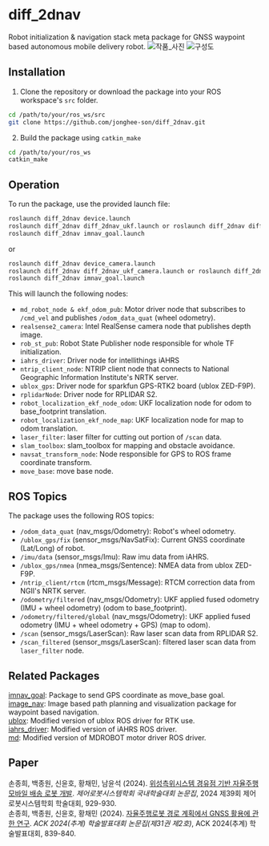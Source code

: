 # diff_2dnav
Robot initialization & navigation stack meta package for GNSS waypoint based autonomous mobile delivery robot.
![작품_사진](https://github.com/user-attachments/assets/a9e52e55-2bda-4918-b7d5-76a4e4e07f41)
![구성도](https://github.com/user-attachments/assets/f4dbab38-a2a9-44c5-a561-14a1b428b38f)

## Installation
1. Clone the repository or download the package into your ROS workspace's ```src``` folder.
```bash
cd /path/to/your/ros_ws/src
git clone https://github.com/jonghee-son/diff_2dnav.git
```
2. Build the package using ```catkin_make```
```bash
cd /path/to/your/ros_ws
catkin_make
```

## Operation
To run the package, use the provided launch file:
```bash
roslaunch diff_2dnav device.launch
roslaunch diff_2dnav diff_2dnav_ukf.launch or roslaunch diff_2dnav diff_2dnav_ukf_odom.launch
roslaunch diff_2dnav imnav_goal.launch
```
or
```bash
roslaunch diff_2dnav device_camera.launch
roslaunch diff_2dnav diff_2dnav_ukf_camera.launch or roslaunch diff_2dnav diff_2dnav_ukf_odom_camera.launch
roslaunch diff_2dnav imnav_goal.launch
```
This will launch the following nodes:
 * ```md_robot_node & ekf_odom_pub```: Motor driver node that subscribes to ```/cmd_vel``` and publishes ```/odom_data_quat``` (wheel odometry).
 * ```realsense2_camera```: Intel RealSense camera node that publishes depth image.
 * ```rob_st_pub```: Robot State Publisher node responsible for whole TF initialization.
 * ```iahrs_driver```: Driver node for intellithings iAHRS
 * ```ntrip_client_node```: NTRIP client node that connects to National Geographic Information Institute's NRTK server.
 * ```ublox_gps```: Driver node for sparkfun GPS-RTK2 board (ublox ZED-F9P).
 * ```rplidarNode```: Driver node for RPLIDAR S2.
 * ```robot_localization_ekf_node_odom```: UKF localization node for odom to base_footprint translation.
 * ```robot_localization_ekf_node_map```: UKF localization node for map to odom translation.
 * ```laser_filter```: laser filter for cutting out portion of ```/scan``` data.
 * ```slam_toolbox```: slam_toolbox for mapping and obstacle avoidance.
 * ```navsat_transform_node```: Node responsible for GPS to ROS frame coordinate transform.
 * ```move_base```: move base node.
   
## ROS Topics
The package uses the following ROS topics:
 * ```/odom_data_quat``` (nav_msgs/Odometry): Robot's wheel odometry.
 * ```/ublox_gps/fix``` (sensor_msgs/NavSatFix): Current GNSS coordinate (Lat/Long) of robot.
 * ```/imu/data``` (sensor_msgs/Imu): Raw imu data from iAHRS.
 * ```/ublox_gps/nmea``` (nmea_msgs/Sentence): NMEA data from ublox ZED-F9P.
 * ```/ntrip_client/rtcm``` (rtcm_msgs/Message): RTCM correction data from NGII's NRTK server.
 * ```/odometry/filtered``` (nav_msgs/Odometry): UKF applied fused odometry (IMU + wheel odometry) (odom to base_footprint).
 * ```/odometry/filtered/global``` (nav_msgs/Odometry): UKF applied fused odometry (IMU + wheel odometry + GPS) (map to odom).
 * ```/scan``` (sensor_msgs/LaserScan): Raw laser scan data from RPLIDAR S2.
 * ```/scan_filtered``` (sensor_msgs/LaserScan): filtered laser scan data from ```laser_filter``` node.

## Related Packages
[imnav_goal](https://github.com/jongwonbaek2000/imnav_goal): Package to send GPS coordinate as move_base goal.</br>
[image_nav](https://github.com/jongwonbaek2000/image_nav): Image based path planning and visualization package for waypoint based navigation.</br>
[ublox](https://github.com/jonghee-son/ublox): Modified version of ublox ROS driver for RTK use.</br>
[iahrs_driver](https://github.com/jonghee-son/iahrs_driver): Modified version of iAHRS ROS driver.</br>
[md](https://github.com/jonghee-son/md): Modified version of MDROBOT motor driver ROS driver.

## Paper
손종희, 백종원, 신윤호, 황채민, 남윤석 (2024). [위성측위시스템 경유점 기반 자율주행 모바일 배송 로봇 개발](https://jhson.dev/TP1-9.pdf). _제어로봇시스템학회 국내학술대회 논문집_, 2024 제39회 제어로봇시스템학회 학술대회, 929-930.</br>
손종희, 백종원, 신윤호, 황채민 (2024). [자율주행로봇 경로 계획에서 GNSS 활용에 관한 연구](https://jhson.dev/KIPS_C2024B0003.pdf). _ACK 2024(추계) 학술발표대회 논문집(제31권 제2호)_, ACK 2024(추계) 학술발표대회, 839-840.
